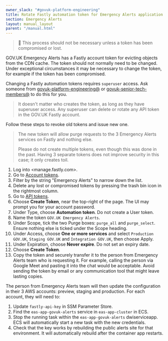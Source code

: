```yaml
---
owner_slack: "#govuk-platform-engineering"
title: Rotate Fastly automation token for Emergency Alerts application
section: Emergency Alerts
layout: manual_layout
parent: "/manual.html"
---
```


> 🚧 This process should not be necessary unless a token has been compromised or lost.

GOV.UK Emergency Alerts has a Fastly account token for evicting objects from
the CDN cache. The token should not normally need to be changed. Under
exceptional circumstances it may be necessary to change the token, for example if
the token has been compromised.

Changing a Fastly automation tokens requires `superuser` access. Ask someone
from [govuk-platform-engineering@] or [govuk-senior-tech-members@] to do this for
you.

[govuk-platform-engineering@]: https://groups.google.com/a/digital.cabinet-office.gov.uk/g/govuk-platform-engineering/members
[govuk-senior-tech-members@]: https://groups.google.com/a/digital.cabinet-office.gov.uk/g/govuk-senior-tech-members/members

> It doesn't matter who creates the token, as long as they have superuser
> access. Any superuser can delete or rotate any API token in the GOV.UK Fastly
> account.

Follow these steps to revoke old tokens and issue new one.

> The new token will allow purge requests to the 3 Emergency Alerts services on
> Fastly and nothing else.
>
> Please do not create multiple tokens, even though this was done in the past.
> Having 3 separate tokens does not improve security in this case; it only
> creates toil.

1. Log into <manage.fastly.com>.
1. Go to [Account tokens](https://manage.fastly.com/account/tokens).
1. Filter by the string "Emergency Alerts" to narrow down the list.
1. Delete any lost or compromised tokens by pressing the trash bin icon in the
   rightmost column.
1. Go to [API tokens](https://manage.fastly.com/account/personal/tokens).
1. Choose __Create Token__, near the top-right of the page. The UI may prompt
   you for your account password.
1. Under Type, choose __Automation token__. Do not create a User token.
1. Name the token `GOV.UK Emergency Alerts`.
1. Under Scope, tick the two Purge boxes: `purge_all` and `purge_select`.
   Ensure nothing else is ticked under the Scope heading.
1. Under Access, choose __One or more services__ and select `Production
   GOV.UK`, `Staging GOV.UK` and `Integration GOV.UK`, then choose Apply.
1. Under Expiration, choose __Never expire__. Do not set an expiry date.
1. Choose __Create Token__.
1. Copy the token and securely transfer it to the person from Emergency Alerts
   team who is requesting it. For example, calling the person via Google Meet
   and pasting it into the chat would be acceptable. Avoid sending the token by
   email or any communication tool that might leave lasting copies.

The person from Emergency Alerts team will then update the configuration in
their 3 AWS accounts: preview, staging and production. For each account, they
will need to:

1. Update `fastly-api-key` in SSM Parameter Store.
1. Find the `eas-app-govuk-alerts` service in `eas-app-cluster` in ECS.
1. Stop the running task within the `eas-app-govuk-alerts` dwiserviceapp. ECS
   will automatically start a new task with the new credentials.
1. Check that the key works by rebuilding the public alerts site for that
   environment. It will automatically rebuild after the container app restarts.
